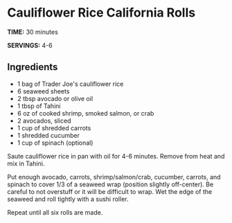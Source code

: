 # Cauliflower Rice California Rolls

**TIME:** 30 minutes

**SERVINGS:** 4-6

## Ingredients

* 1 bag of Trader Joe's cauliflower rice
* 6 seaweed sheets
* 2 tbsp avocado or olive oil
* 1 tbsp of Tahini
* 6 oz of cooked shrimp, smoked salmon, or crab
* 2 avocados, sliced
* 1 cup of shredded carrots
* 1 shredded cucumber
* 1 cup of spinach (optional)


Saute cauliflower rice in pan with oil for 4-6 minutes. Remove from heat and mix in Tahini.

Put enough avocado, carrots, shrimp/salmon/crab, cucumber, carrots, and spinach to cover 1/3 of a seaweed wrap (position slightly off-center). Be careful to not overstuff or it will be difficult to wrap. Wet the edge of the seaweed and roll tightly with a sushi roller.

Repeat until all six rolls are made.
